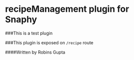 # recipeManagement plugin for Snaphy


###This is a test plugin

###This plugin is exposed on  `/recipe` route




####Written by Robins Gupta

